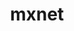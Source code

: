---
title: "mxnet"
layout: cache
categories: [package, develop-2023-05-14]
meta: {"versions": ["1.9.1"], "compilers": ["gcc@=11.3.0"], "oss": ["ubuntu22.04"], "platforms": ["linux"], "targets": ["x86_64_v3"], "stacks": ["ml-linux-x86_64-cpu", "ml-linux-x86_64-cuda", "ml-linux-x86_64-rocm", "root"], "num_specs": 2, "num_specs_by_stack": {"root": 2, "ml-linux-x86_64-cuda": 1, "ml-linux-x86_64-cpu": 1, "ml-linux-x86_64-rocm": 1}}
spec_details: [{"hash": "wuh4i4qfmq7xiq7y5sg2kegu7zmb5s2p", "compiler": "gcc@=11.3.0", "versions": ["1.9.1"], "os": "ubuntu22.04", "platform": "linux", "target": "x86_64_v3", "variants": ["build_system=cmake", "build_type=Distribution", "+cuda", "cuda_arch=80", "+cudnn", "generator=ninja", "~ipo", "+lapack", "~mkldnn", "~nccl", "+opencv", "~openmp", "patches=7aa526f", "+python"], "stacks": ["root", "ml-linux-x86_64-cuda"], "size": "-", "tarball": "https://binaries.spack.io/releases/develop-2023-05-14/build_cache/linux-ubuntu22.04-x86_64_v3/gcc-11.3.0/mxnet-1.9.1/linux-ubuntu22.04-x86_64_v3-gcc-11.3.0-mxnet-1.9.1-wuh4i4qfmq7xiq7y5sg2kegu7zmb5s2p.spack"}, {"hash": "vje333p26vbsk5vl4b6oxubbkv25yv7z", "compiler": "gcc@=11.3.0", "versions": ["1.9.1"], "os": "ubuntu22.04", "platform": "linux", "target": "x86_64_v3", "variants": ["build_system=cmake", "build_type=Distribution", "~cuda", "~cudnn", "generator=ninja", "~ipo", "+lapack", "~mkldnn", "~nccl", "+opencv", "~openmp", "patches=7aa526f", "+python"], "stacks": ["root", "ml-linux-x86_64-cpu", "ml-linux-x86_64-rocm"], "size": "-", "tarball": "https://binaries.spack.io/releases/develop-2023-05-14/build_cache/linux-ubuntu22.04-x86_64_v3/gcc-11.3.0/mxnet-1.9.1/linux-ubuntu22.04-x86_64_v3-gcc-11.3.0-mxnet-1.9.1-vje333p26vbsk5vl4b6oxubbkv25yv7z.spack"}]
---